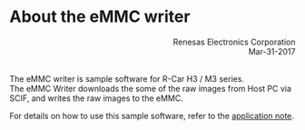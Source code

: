 About the eMMC writer
=====================
<Div Align="right">
Renesas Electronics Corporation<BR>
Mar-31-2017
</Div><BR>

The eMMC writer is sample software for R-Car H3 / M3 series.  
The eMMC Writer downloads the some of the raw images from Host PC via SCIF, and writes the raw images to the eMMC.

For details on how to use this sample software, refer to the [application note](docs/application-note.md).
